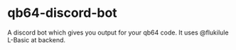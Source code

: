 # qb64-discord-bot
A discord bot which gives you output for your qb64 code. It uses @flukilule L-Basic at backend.
